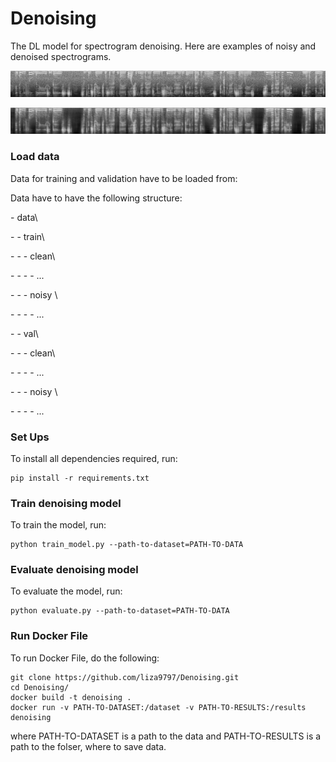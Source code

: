 # Denoising

The DL model for spectrogram denoising. Here are examples of noisy and denoised spectrograms. 

![](images/noisy.png)

![](images/clean.png)

### Load data 

Data for training and validation have to be loaded from: 

[train data]:https://drive.google.com/file/d/1jVeoX3yNGL3IqycQKwLb8Hs2N49Advuu/view

[validation data]:https://drive.google.com/file/d/1c8a9xlgThXiX4_zxAOwXkqcooz_MeSQf/view

Data have to have the following structure: 

\- data\

\- \- train\\

\- \- \- clean\\

\- \- \- \- ...

\- \- \- noisy \\
                 
\- \- \- \- ...
        
\- \- val\\

\- \- \- clean\\

\- \- \- \- ...

\- \- \- noisy \\
                 
\- \- \- \- ...


### Set Ups

To install all dependencies required, run:

```
pip install -r requirements.txt
```

### Train denoising model

To train the model, run:

```
python train_model.py --path-to-dataset=PATH-TO-DATA
```

### Evaluate denoising model

To evaluate the model, run:

```
python evaluate.py --path-to-dataset=PATH-TO-DATA
```

### Run Docker File

To run Docker File, do the following:

```
git clone https://github.com/liza9797/Denoising.git
cd Denoising/
docker build -t denoising .
docker run -v PATH-TO-DATASET:/dataset -v PATH-TO-RESULTS:/results denoising
```
where PATH-TO-DATASET is a path to the data and PATH-TO-RESULTS is a path to the folser, where to save data.


